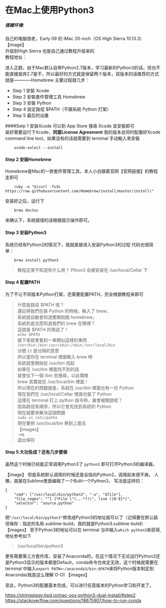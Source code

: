 # 在Mac上使用Python3
##### 搭建环境: 
自己的电脑很老，Early 09 的 iMac 20-inch（OS High Sierra 10.13.3）  
【image】  
升级到High Sierra 也是自己通过教程升级来的  
教程地址：

进入正题，由于Mac默认自带Python2.7版本，学习最新的Python3的话，但也不能直接放弃2.7是不，所以最好的方式就是保留两个版本，双版本的话推荐的方式就是————Homebrew
主要过程就几步： 

- Step 1 安裝 Xcode
- Step 2 安裝套件管理工具 Homebrew
- Step 3 安裝 Python
- Step 4 設定路徑 $PATH（不跟系統 Python 打架）
- Step 5 最后的设置

####Setp 1 安装Xcode
可以到 App Store 搜尋 Xcode 並安裝即可  
装好需要运行下Xcode，**同意License Agreement**
我的版本会同时配置好Xcode command line tool，如果没有的话就需要到 terminal 手动輸入來安裝

        xcode-select --install
#### Step 2 安装Homebrew
Homebrew是Mac的一款套件管理工具，本人小白跟着官网【官网链接】的教程走即可

        ruby -e "$(curl -fsSL https://raw.githubusercontent.com/Homebrew/install/master/install)"
安装好之后，运行下
        
        brew doctoc

来确认下，系统报错的话根据提示操作即可。

#### Step 3 安装Python3
系统已经有Python2的情况下，我就直接进入安装Python3的过程
代码也很简单：

        brew install python3

>教程这里不知道有什么用？
Pthon3 会被安装在 /usr/local/Cellar 下 

#### Step 4 配置PATH
为了不让不同版本Python打架，还需要配置PATH，完全根据教程来即可

>什麼是路徑 $PATH 呢？  
還記得我們在裝 Python 的時候，輸入了 brew，  
系統就自動會知道要開始跑 homebrew。  
系統到底怎麼知道我們的 brew 在哪裡？  
這就是 $PATH 的用途了！    
``` echo $PATH ```  
接下來就會看到一串類似這樣的東西  
```/usr/bin:/bin:/usr/sbin:/sbin:/usr/local/bin```  
分號 (:) 是分隔的意思  
所以當你在 terminal 裡面輸入 brew 時  
系統就會開始從 /usr/bin 找起  
如果在 /usr/bin 裡面找不到的話  
就會往下一個 /bin 去搜尋，以此類推  
brew 其實就在 /usr/local/bin 裡面！  
所以現在的問題就是，系統在 /usr/bin 裡面也有一份 Python  
現在我們在 /usr/local/Cellar 裡面也裝了 Python  
這樣在 terminal 打上 python 指令時，誰會被開啟呢？  
因為路徑有順序，所以它會先找到系統的 Python  
現在就要來解決這個問題  
```sudo vi /etc/paths```  
現在要把 /usr/local/bin 移到上面去   
【images】   
```:wq```  
退出保存

#### Step 5 大功告成？还有几步要做
虽然这个时候已经能正常调用Python3了
```python3```
即可打开Python3的编译器。

【image】
但是系统默认调用的时候还是会指向Python2，调用起来很不爽。
人懒，直接在Sublime里面编辑了一个Bulit一个Python3，
写法是这样的：
```
{
    "cmd": ["/usr/local/bin/python3", "-u", "$file"],
    "file_regex": "^[ ]*File \"(...*?)\", line ([0-9]*)",
    "selector": "source.python"
}
```

把```"/usr/local/bin/python3"```修改成Python3的地址就可以了（记得要在默认路径保存：指定的名称.sublime-build，我的就是Python3.sublime-bulid）
【images】
至于Python3的地址可以在 terminal 当中输入```which python3```来获得,地址参考如下

> /usr/local/bin/python3

更有需要第三方套件库，安装了Anaconda的，在这个情况下无论运行Python2还是Python3显示的版本都是Default，conda命令也肯定无效，这个时候就需要在 terminal 中输入```export PATH=~/anaconda3/bin:$PATH```来将Python版本制定到Anaconda(我是这么理解 O-O)
【images】

至此，Python3的配置基本完成，可以进行任意版本的Python学习和开发了。

https://stringpiggy.hpd.io/mac-osx-python3-dual-install/#step2
https://stackoverflow.com/questions/18675907/how-to-run-conda
